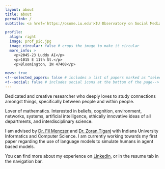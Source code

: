 ```yaml
---
layout: about
title: about
permalink: /
subtitle: <a href='https://osome.iu.edu'>IU Observatory on Social Media</a> Research Assistant

profile:
  align: right
  image: prof_pic.jpg
  image_circular: false # crops the image to make it circular
  more_info: >
    <p>2045-23 Luddy AI</p>
    <p>1015 E 11th St.</p>
    <p>Bloomington, IN 47408</p>

news: true
<!--selected_papers: false # includes a list of papers marked as "selected={true}"-->
<!--social: false # includes social icons at the bottom of the page-->
---
```

Dedicated and creative researcher who deeply loves to study connections amongst things, specifically between people and within people. 

Lover of mathematics. Interested in beliefs, cognition, environment, networks, systems, artificial intelligence, ethically innovative ideas of all departments, and interdisciplinary science.

I am advised by [Dr. Fil Menczer](https://cnets.indiana.edu/fil) and [Dr. Zoran Tiganj](https://luddy.indiana.edu/contact/profile/index.html?Zoran_Tiganj) with Indiana University Informatics and Computer Science. I am currently working towards my first paper regarding the use of language models to simulate humans in agent based models.

You can find more about my experience on [LinkedIn](https://www.linkedin.com/in/jenevepilcher/), or in the resume tab in the navigation bar.
